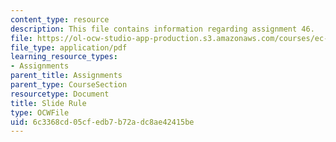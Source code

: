 ```yaml
---
content_type: resource
description: This file contains information regarding assignment 46.
file: https://ol-ocw-studio-app-production.s3.amazonaws.com/courses/ec-050-recreate-experiments-from-history-inform-the-future-from-the-past-galileo-january-iap-2010/6c3368cd05cfedb7b72adc8ae42415be_MITEC_050IAP10_assn46.pdf
file_type: application/pdf
learning_resource_types:
- Assignments
parent_title: Assignments
parent_type: CourseSection
resourcetype: Document
title: Slide Rule
type: OCWFile
uid: 6c3368cd-05cf-edb7-b72a-dc8ae42415be
---
```

